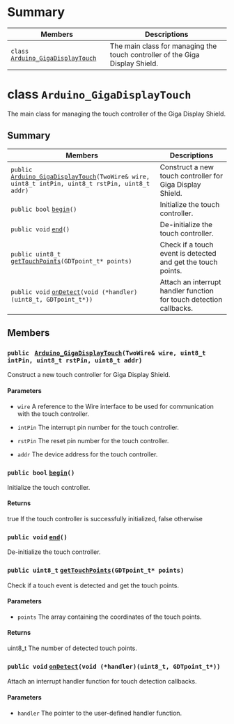 # Summary

 Members                        | Descriptions                                
--------------------------------|---------------------------------------------
`class` [`Arduino_GigaDisplayTouch`](#) | The main class for managing the touch controller of the Giga Display Shield. 

# class `Arduino_GigaDisplayTouch` 
The main class for managing the touch controller of the Giga Display Shield. 

## Summary

 Members                        | Descriptions                                
--------------------------------|---------------------------------------------
`public ` [`Arduino_GigaDisplayTouch`](#)`(TwoWire& wire, uint8_t intPin, uint8_t rstPin, uint8_t addr)` | Construct a new touch controller for Giga Display Shield.
`public bool` [`begin`](#)`()` | Initialize the touch controller.
`public void` [`end`](#)`()` | De-initialize the touch controller.
`public uint8_t` [`getTouchPoints`](#)`(GDTpoint_t* points)` | Check if a touch event is detected and get the touch points.
`public void` [`onDetect`](#)`(void (*handler)(uint8_t, GDTpoint_t*))` | Attach an interrupt handler function for touch detection callbacks.

## Members

### `public ` [`Arduino_GigaDisplayTouch`](#)`(TwoWire& wire, uint8_t intPin, uint8_t rstPin, uint8_t addr)`

Construct a new touch controller for Giga Display Shield.

#### Parameters
* `wire` A reference to the Wire interface to be used for communication with the touch controller.

* `intPin` The interrupt pin number for the touch controller.

* `rstPin` The reset pin number for the touch controller.

* `addr` The device address for the touch controller.

### `public bool` [`begin`](#)`()` 

Initialize the touch controller.

#### Returns
true If the touch controller is successfully initialized, false otherwise

### `public void` [`end`](#)`()` 

De-initialize the touch controller.

### `public uint8_t` [`getTouchPoints`](#)`(GDTpoint_t* points)` 

Check if a touch event is detected and get the touch points.

#### Parameters
* `points` The array containing the coordinates of the touch points.

#### Returns
uint8_t The number of detected touch points.

### `public void` [`onDetect`](#)`(void (*handler)(uint8_t, GDTpoint_t*))` 

Attach an interrupt handler function for touch detection callbacks.

#### Parameters
* `handler` The pointer to the user-defined handler function.